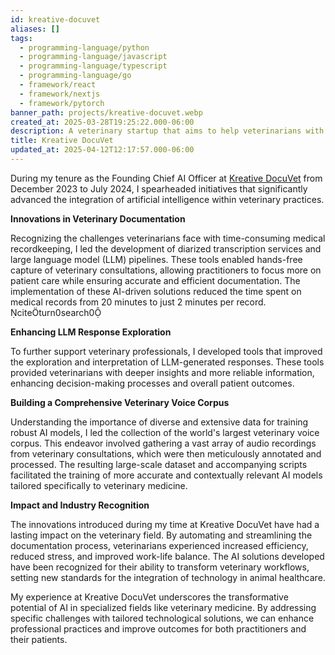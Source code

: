```yaml
---
id: kreative-docuvet
aliases: []
tags:
  - programming-language/python
  - programming-language/javascript
  - programming-language/typescript
  - programming-language/go
  - framework/react
  - framework/nextjs
  - framework/pytorch
banner_path: projects/kreative-docuvet.webp
created_at: 2025-03-28T19:25:22.000-06:00
description: A veterinary startup that aims to help veterinarians with their documentation needs.
title: Kreative DocuVet
updated_at: 2025-04-12T12:17:57.000-06:00
---
```


During my tenure as the Founding Chief AI Officer at [Kreative DocuVet](https://kreativedocuvet.com/) from December 2023 to July 2024, I spearheaded initiatives that significantly advanced the integration of artificial intelligence within veterinary practices.

**Innovations in Veterinary Documentation**

Recognizing the challenges veterinarians face with time-consuming medical recordkeeping, I led the development of diarized transcription services and large language model (LLM) pipelines. These tools enabled hands-free capture of veterinary consultations, allowing practitioners to focus more on patient care while ensuring accurate and efficient documentation. The implementation of these AI-driven solutions reduced the time spent on medical records from 20 minutes to just 2 minutes per record. citeturn0search0

**Enhancing LLM Response Exploration**

To further support veterinary professionals, I developed tools that improved the exploration and interpretation of LLM-generated responses. These tools provided veterinarians with deeper insights and more reliable information, enhancing decision-making processes and overall patient outcomes.

**Building a Comprehensive Veterinary Voice Corpus**

Understanding the importance of diverse and extensive data for training robust AI models, I led the collection of the world's largest veterinary voice corpus. This endeavor involved gathering a vast array of audio recordings from veterinary consultations, which were then meticulously annotated and processed. The resulting large-scale dataset and accompanying scripts facilitated the training of more accurate and contextually relevant AI models tailored specifically to veterinary medicine.

**Impact and Industry Recognition**

The innovations introduced during my time at Kreative DocuVet have had a lasting impact on the veterinary field. By automating and streamlining the documentation process, veterinarians experienced increased efficiency, reduced stress, and improved work-life balance. The AI solutions developed have been recognized for their ability to transform veterinary workflows, setting new standards for the integration of technology in animal healthcare.

My experience at Kreative DocuVet underscores the transformative potential of AI in specialized fields like veterinary medicine. By addressing specific challenges with tailored technological solutions, we can enhance professional practices and improve outcomes for both practitioners and their patients.
